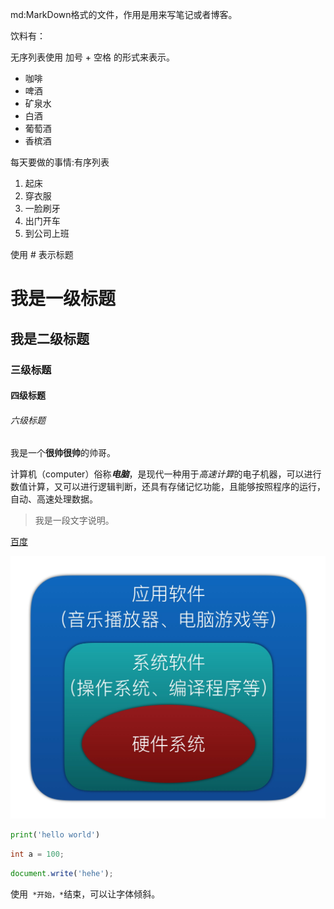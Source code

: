 md:MarkDown格式的文件，作用是用来写笔记或者博客。

饮料有：

无序列表使用 加号 + 空格 的形式来表示。

+ 咖啡
+ 啤酒
+ 矿泉水
+ 白酒
+ 葡萄酒
+ 香槟酒

每天要做的事情:有序列表

1. 起床
2. 穿衣服
3. 一脸刷牙
4. 出门开车
5. 到公司上班

使用  # 表示标题

# 我是一级标题

## 我是二级标题

### 三级标题

#### 四级标题

###### 六级标题



我是一个**很帅很帅**的帅哥。

计算机（computer）俗称***电脑***，是现代一种用于*高速计算*的电子机器，可以进行数值计算，又可以进行逻辑判断，还具有存储记忆功能，且能够按照程序的运行，自动、高速处理数据。

> 我是一段文字说明。

[百度](https://www.baidu.com)

![](imgs/软件系统.png)

```python
print('hello world')
```

```c
int a = 100;
```

```javascript
document.write('hehe');
```

使用` *开始，*`结束，可以让字体倾斜。